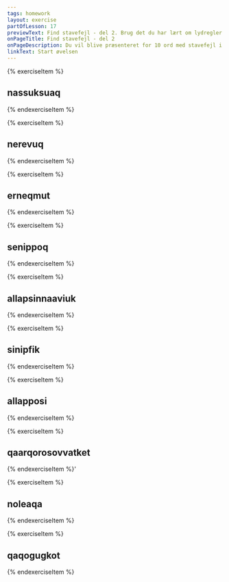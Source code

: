 ```yaml
---
tags: homework
layout: exercise
partOfLesson: 17
previewText: Find stavefejl - del 2. Brug det du har lært om lydregler til at rette stavefejlene.
onPageTitle: Find stavefejl - del 2
onPageDescription: Du vil blive præsenteret for 10 ord med stavefejl i dem. Brug det du har lært om lydregler til at rette fejlene.
linkText: Start øvelsen
---
```


{% exerciseItem %}

## nassuksuaq

<single-input data-label="Skriv dit bud på den korrekte stavemåde" data-validation="nassussuaq"></single-input>
<feedback-message data-content="Nassussuaq betyder: Stort horn."></feedback-message>
{% endexerciseItem %}

{% exerciseItem %}

## nerevuq

<single-input data-label="Skriv dit bud på den korrekte stavemåde" data-validation="nerivoq"></single-input>
<feedback-message data-content="Nerivoq betyder: Han spiser."></feedback-message>
{% endexerciseItem %}

{% exerciseItem %}

## erneqmut

<single-input data-label="Skriv dit bud på den korrekte stavemåde" data-validation="ernermut"></single-input>
<feedback-message data-content="Ernermut betyder: Til sønnen."></feedback-message>
{% endexerciseItem %}

{% exerciseItem %}

## senippoq

<single-input data-label="Skriv dit bud på den korrekte stavemåde" data-validation="sinippoq"></single-input>
<feedback-message data-content="Sinippoq betyder: Han sover."></feedback-message>
{% endexerciseItem %}

{% exerciseItem %}

## allapsinnaaviuk

<single-input data-label="Skriv dit bud på den korrekte stavemåde" data-validation="allassinnaaviuk"></single-input>
<feedback-message data-content="Allassinnaaviuk? betyder: Kan du skrive det ned?"></feedback-message>
{% endexerciseItem %}

{% exerciseItem %}

## sinipfik

<single-input data-label="Skriv dit bud på den korrekte stavemåde" data-validation="siniffik"></single-input>
<feedback-message data-content="Siniffik betyder seng."></feedback-message>
{% endexerciseItem %}

{% exerciseItem %}

## allapposi

<single-input data-label="Skriv dit bud på den korrekte stavemåde" data-validation="allappusi"></single-input>
<feedback-message data-content="Allappusi betyder: I skriver."></feedback-message>
{% endexerciseItem %}

{% exerciseItem %}

## qaarqorosovvatket

<single-input data-label="Skriv dit bud på den korrekte stavemåde" data-validation="qaaqqorusuppakkit"></single-input>
<feedback-message data-content="Qaaqqorusuppakkit betyder: Jeg vil gerne invitere dig."></feedback-message>
{% endexerciseItem %}'

{% exerciseItem %}

## noleaqa

<single-input data-label="Skriv dit bud på den korrekte stavemåde" data-validation="nuliara"></single-input>
<feedback-message data-content="Nuliara betyder: Min hustru."></feedback-message>
{% endexerciseItem %}

{% exerciseItem %}

## qaqogugkot

<single-input data-label="Skriv dit bud på den korrekte stavemåde" data-validation="qaqugukkut"></single-input>
<feedback-message data-content="Qaqugukkut? betyder: Hvornår?"></feedback-message>
{% endexerciseItem %}